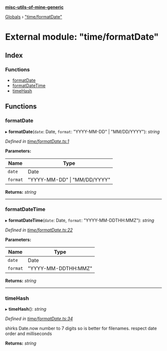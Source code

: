 **[misc-utils-of-mine-generic](../README.md)**

[Globals](../globals.md) › ["time/formatDate"](_time_formatdate_.md)

# External module: "time/formatDate"

## Index

### Functions

* [formatDate](_time_formatdate_.md#formatdate)
* [formatDateTime](_time_formatdate_.md#formatdatetime)
* [timeHash](_time_formatdate_.md#timehash)

## Functions

###  formatDate

▸ **formatDate**(`date`: Date, `format`: "YYYY-MM-DD" | "MM/DD/YYYY"): *string*

*Defined in [time/formatDate.ts:1](https://github.com/cancerberoSgx/misc-utils-of-mine/blob/2200176/misc-utils-of-mine-generic/src/time/formatDate.ts#L1)*

**Parameters:**

Name | Type |
------ | ------ |
`date` | Date |
`format` | "YYYY-MM-DD" \| "MM/DD/YYYY" |

**Returns:** *string*

___

###  formatDateTime

▸ **formatDateTime**(`date`: Date, `format`: "YYYY-MM-DDTHH:MMZ"): *string*

*Defined in [time/formatDate.ts:22](https://github.com/cancerberoSgx/misc-utils-of-mine/blob/2200176/misc-utils-of-mine-generic/src/time/formatDate.ts#L22)*

**Parameters:**

Name | Type |
------ | ------ |
`date` | Date |
`format` | "YYYY-MM-DDTHH:MMZ" |

**Returns:** *string*

___

###  timeHash

▸ **timeHash**(): *string*

*Defined in [time/formatDate.ts:34](https://github.com/cancerberoSgx/misc-utils-of-mine/blob/2200176/misc-utils-of-mine-generic/src/time/formatDate.ts#L34)*

shirks Date.now number to 7 digits so is better for filenames. respect date order and  milliseconds

**Returns:** *string*